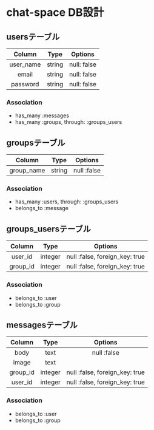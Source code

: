 # chat-space DB設計
## usersテーブル
| Column | Type | Options |
|:------:|:----:|:-------:|
|user_name|string|null: false|
|email|string|null: false|
|password|string|null: false|
### Association
- has_many :messages
- has_many :groups, through: :groups_users

## groupsテーブル
| Column | Type | Options |
|:------:|:----:|:-------:|
|group_name|string|null :false|
### Association
- has_many :users, through: :groups_users
- belongs_to :message

## groups_usersテーブル
| Column | Type | Options |
|:------:|:----:|:-------:|
|user_id|integer|null :false, foreign_key: true|
|group_id|integer|null :false, foreign_key: true|
### Association
- belongs_to :user
- belongs_to :group

## messagesテーブル
| Column | Type | Options |
|:------:|:----:|:-------:|
|body|text|null :false|
|image|text||
|group_id|integer|null :false, foreign_key: true|
|user_id|integer|null :false, foreign_key: true|
### Association
- belongs_to :user
- belongs_to :group